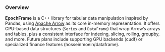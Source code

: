 ### Overview

**EpochFrame** is a C++ library for tabular data manipulation inspired by Pandas, using [Apache Arrow](https://arrow.apache.org/) as its core in-memory representation. It offers CPU-based data structures (`Series` and `DataFrame`) that wrap Arrow’s arrays and tables, plus a consistent interface for indexing, slicing, rolling, groupby, and more. Future plans include supporting GPU backends (cudf) or specialized finance features (hosseinmoein/dataframe).
